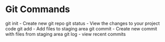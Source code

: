 # Git Commands

git init - Create new git repo
git status - View the changes to your project code
git add - Add files to staging area
git commit - Create new commit with files from staging area
git log - view recent commits
